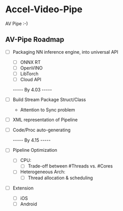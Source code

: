 # Accel-Video-Pipe
AV Pipe :-)

## AV-Pipe Roadmap

* [ ] Packaging NN inference engine, into universal API

  * [ ] ONNX RT
  * [ ] OpenVINO
  * [ ] LibTorch
  * [ ] Cloud API

  ----- By 4.03 -----

* [ ] Build Stream Package Struct/Class

  * Attention to Sync problem

* [ ] XML representation of Pipeline

* [ ] Code/Proc auto-generating

  ----- By 4.15 -----

* [ ] Pipeline Optimization

  * [ ] CPU:
    * [ ] Trade-off between #Threads vs. #Cores
  * [ ] Heterogeneous Arch:
    * [ ] Thread allocation & scheduling

* [ ] Extension

  * [ ] iOS
  * [ ] Android